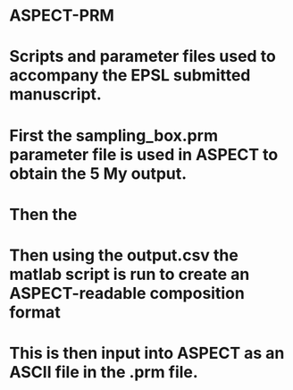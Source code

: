 # ASPECT-PRM
# Scripts and parameter files used to accompany the EPSL submitted manuscript. 
# First the sampling_box.prm parameter file is used in ASPECT to obtain the 5 My output.
# Then the 
# Then using the output.csv the matlab script is run to create an ASPECT-readable composition format
# This is then input into ASPECT as an ASCII file in the .prm file.
